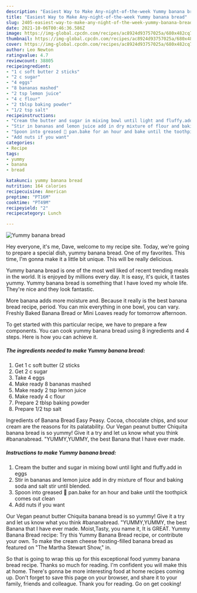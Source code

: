 ```yaml
---
description: "Easiest Way to Make Any-night-of-the-week Yummy banana bread"
title: "Easiest Way to Make Any-night-of-the-week Yummy banana bread"
slug: 2405-easiest-way-to-make-any-night-of-the-week-yummy-banana-bread
date: 2021-10-06T00:46:36.586Z
image: https://img-global.cpcdn.com/recipes/ac8924d93757025a/680x482cq70/yummy-banana-bread-recipe-main-photo.jpg
thumbnail: https://img-global.cpcdn.com/recipes/ac8924d93757025a/680x482cq70/yummy-banana-bread-recipe-main-photo.jpg
cover: https://img-global.cpcdn.com/recipes/ac8924d93757025a/680x482cq70/yummy-banana-bread-recipe-main-photo.jpg
author: Leo Newton
ratingvalue: 4.7
reviewcount: 38805
recipeingredient:
- "1 c soft butter 2 sticks"
- "2 c sugar"
- "4 eggs"
- "8 bananas mashed"
- "2 tsp lemon juice"
- "4 c flour"
- "2 tblsp baking powder"
- "1/2 tsp salt"
recipeinstructions:
- "Cream the butter and sugar in mixing bowl until light and fluffy.add in eggs"
- "Stir in bananas and lemon juice add in dry mixture of flour and baking soda and salt stir until blended."
- "Spoon into greased 🍞 pan.bake for an hour and bake until the toothpick comes out clean"
- "Add nuts if you want"
categories:
- Recipe
tags:
- yummy
- banana
- bread

katakunci: yummy banana bread 
nutrition: 164 calories
recipecuisine: American
preptime: "PT16M"
cooktime: "PT49M"
recipeyield: "2"
recipecategory: Lunch

---
```



![Yummy banana bread](https://img-global.cpcdn.com/recipes/ac8924d93757025a/680x482cq70/yummy-banana-bread-recipe-main-photo.jpg)

Hey everyone, it's me, Dave, welcome to my recipe site. Today, we're going to prepare a special dish, yummy banana bread. One of my favorites. This time, I'm gonna make it a little bit unique. This will be really delicious.

Yummy banana bread is one of the most well liked of recent trending meals in the world. It is enjoyed by millions every day. It is easy, it's quick, it tastes yummy. Yummy banana bread is something that I have loved my whole life. They're nice and they look fantastic.

More banana adds more moisture and. Because it really is the best banana bread recipe, period. You can mix everything in one bowl, you can vary. Freshly Baked Banana Bread or Mini Loaves ready for tomorrow afternoon.


To get started with this particular recipe, we have to prepare a few components. You can cook yummy banana bread using 8 ingredients and 4 steps. Here is how you can achieve it.

<!--inarticleads1-->

##### The ingredients needed to make Yummy banana bread:

1. Get 1 c soft butter (2 sticks
1. Get 2 c sugar
1. Take 4 eggs
1. Make ready 8 bananas mashed
1. Make ready 2 tsp lemon juice
1. Make ready 4 c flour
1. Prepare 2 tblsp baking powder
1. Prepare 1/2 tsp salt


Ingredients of Banana Bread Easy Peasy. Cocoa, chocolate chips, and sour cream are the reasons for its palatability. Our Vegan peanut butter Chiquita banana bread is so yummy! Give it a try and let us know what you think #bananabread. "YUMMY,YUMMY, the best Banana that I have ever made. 

<!--inarticleads2-->

##### Instructions to make Yummy banana bread:

1. Cream the butter and sugar in mixing bowl until light and fluffy.add in eggs
1. Stir in bananas and lemon juice add in dry mixture of flour and baking soda and salt stir until blended.
1. Spoon into greased 🍞 pan.bake for an hour and bake until the toothpick comes out clean
1. Add nuts if you want


Our Vegan peanut butter Chiquita banana bread is so yummy! Give it a try and let us know what you think #bananabread. "YUMMY,YUMMY, the best Banana that I have ever made. Moist,Tasty, you name it, It is GREAT. Yummy Banana Bread recipe: Try this Yummy Banana Bread recipe, or contribute your own. To make the cream cheese frosting-filled banana bread as featured on "The Martha Stewart Show," in. 

So that is going to wrap this up for this exceptional food yummy banana bread recipe. Thanks so much for reading. I'm confident you will make this at home. There's gonna be more interesting food at home recipes coming up. Don't forget to save this page on your browser, and share it to your family, friends and colleague. Thank you for reading. Go on get cooking!
